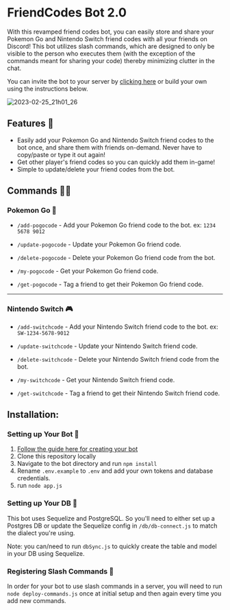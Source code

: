 # FriendCodes Bot 2.0 
With this revamped friend codes bot, you can easily store and share your Pokemon Go and Nintendo Switch friend codes with all your friends on Discord! This bot utilizes slash commands, which are designed to only be visible to the person who executes them (with the exception of the commands meant for sharing your code) thereby minimizing clutter in the chat.

You can invite the bot to your server by [clicking here](https://discord.com/api/oauth2/authorize?client_id=749100429597736970&permissions=543850622016&scope=bot) or build your own using the instructions below.


![2023-02-25_21h01_26](https://user-images.githubusercontent.com/13428576/221390067-cf77b541-f413-476a-907a-a577f35219f8.png)

## Features :star2:
* Easily add your Pokemon Go and Nintendo Switch friend codes to the bot once, and share them with friends on-demand. Never have to copy/paste or type it out again!
* Get other player's friend codes so you can quickly add them in-game!
* Simple to update/delete your friend codes from the bot.

## Commands :mage_man:

### Pokemon Go :iphone:

* `/add-pogocode` - Add your Pokemon Go friend code to the bot. ex: `1234 5678 9012`

* `/update-pogocode` - Update your Pokemon Go friend code.

* `/delete-pogocode` - Delete your Pokemon Go friend code from the bot.

* `/my-pogocode` - Get your Pokemon Go friend code.

* `/get-pogocode` - Tag a friend to get their Pokemon Go friend code.
***
### Nintendo Switch :video_game:
* `/add-switchcode` - Add your Nintendo Switch friend code to the bot. ex: `SW-1234-5678-9012`

* `/update-switchcode` - Update your Nintendo Switch friend code.

* `/delete-switchcode` - Delete your Nintendo Switch friend code from the bot.

* `/my-switchcode` - Get your Nintendo Switch friend code.

* `/get-switchcode` - Tag a friend to get their Nintendo Switch friend code.

## Installation:

### Setting up Your Bot :robot:
1.  [Follow the guide here for creating your bot](https://discordjs.guide/preparations/setting-up-a-bot-application.html)
2.  Clone this repository locally
3.  Navigate to the bot directory and run `npm install`
4.  Rename `.env.example` to `.env` and add your own tokens and database credentials.
5.  run `node app.js`

### Setting up Your DB :minidisc:
This bot uses Sequelize and PostgreSQL. So you'll need to either set up a Postgres DB or update the Sequelize config in `/db/db-connect.js` to match the dialect you're using.

Note: you can/need to run `dbSync.js` to quickly create the table and model in your DB using Sequelize.
 
### Registering Slash Commands :memo:
In order for your bot to use slash commands in a server, you will need to run `node deploy-commands.js` once at initial setup and then again every time you add new commands.

